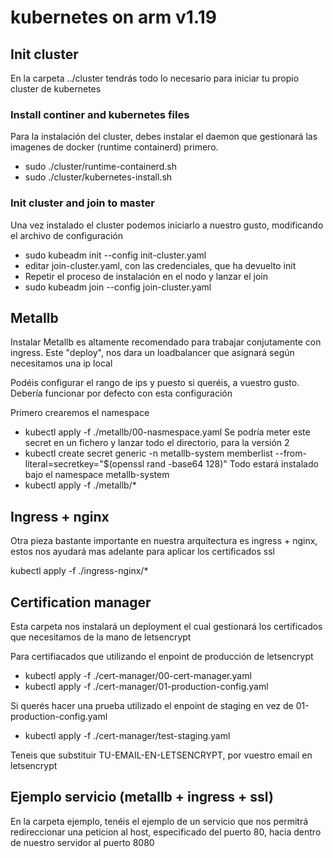 # kubernetes on arm v1.19

## Init cluster
En la carpeta ../cluster tendrás todo lo necesario para iniciar tu propio cluster de kubernetes

### Install continer and kubernetes files

Para la instalación del cluster, debes instalar el daemon que gestionará las imagenes de docker (runtime containerd) primero.

- sudo ./cluster/runtime-containerd.sh
- sudo ./cluster/kubernetes-install.sh

### Init cluster and join to master

Una vez instalado el cluster podemos iniciarlo a nuestro gusto, modificando el archivo de configuración

- sudo kubeadm init --config init-cluster.yaml
- editar join-cluster.yaml, con las credenciales, que ha devuelto init
- Repetir el proceso de instalación en el nodo y lanzar el join
- sudo kubeadm join --config join-cluster.yaml

## Metallb 
Instalar Metallb es altamente recomendado para trabajar conjutamente con ingress. Este "deploy", nos dara un loadbalancer que asignará según necesitamos una ip local

Podéis configurar el rango de ips y puesto si queréis, a vuestro gusto. Debería funcionar por defecto con esta configuración

Primero crearemos el namespace
- kubectl apply -f ./metallb/00-nasmespace.yaml
Se podría meter este secret en un fichero y lanzar todo el directorio, para la versión 2
- kubectl create secret generic -n metallb-system memberlist --from-literal=secretkey="$(openssl rand -base64 128)"
Todo estará instalado bajo el namespace metallb-system
- kubectl apply -f ./metallb/*

## Ingress + nginx
Otra pieza bastante importante en nuestra arquitectura es ingress + nginx, estos nos ayudará mas adelante para aplicar los certificados ssl

kubectl apply -f ./ingress-nginx/*

## Certification manager
Esta carpeta nos instalará un deployment el cual gestionará los certificados que necesitamos de la mano de letsencrypt

Para certifiacados que utilizando el enpoint de producción de letsencrypt

- kubectl apply -f ./cert-manager/00-cert-manager.yaml
- kubectl apply -f ./cert-manager/01-production-config.yaml

Si querés hacer una prueba utilizado el enpoint de staging en vez de 01-production-config.yaml

- kubectl apply -f ./cert-manager/test-staging.yaml

Teneis que substituir TU-EMAIL-EN-LETSENCRYPT, por vuestro email en letsencrypt

## Ejemplo servicio (metallb + ingress + ssl)
En la carpeta ejemplo, tenéis el ejemplo de un servicio que nos permitrá redireccionar una peticion al host, especificado del puerto 80, hacia dentro de nuestro servidor al puerto 8080
